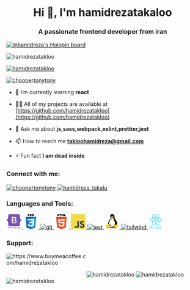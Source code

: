 <h1 align="center">Hi 👋, I'm hamidrezatakaloo</h1>
<h3 align="center">A passionate frontend developer from iran</h3>

[![@hamidreza's Holopin board](https://holopin.me/hamidreza)](https://holopin.io/@hamidreza)

<p align="left"> <img src="https://komarev.com/ghpvc/?username=hamidrezatakloo&label=Profile%20views&color=0e75b6&style=flat" alt="hamidrezatakloo" /> </p>

<p align="left"> <a href="https://github.com/ryo-ma/github-profile-trophy"><img src="https://github-profile-trophy.vercel.app/?username=hamidrezatakloo" alt="hamidrezatakloo" /></a> </p>

<p align="left"> <a href="https://twitter.com/choopertonytony" target="blank"><img src="https://img.shields.io/twitter/follow/choopertonytony?logo=twitter&style=for-the-badge" alt="choopertonytony" /></a> </p>

- 🌱 I’m currently learning **react**

- 👨‍💻 All of my projects are available at [https://github.com/hamidrezatakloo](https://github.com/hamidrezatakloo)

- 💬 Ask me about **js,sass,webpack,eslint,prettier,jest**

- 📫 How to reach me **takloohamidreza@gmail.com**

- ⚡ Fun fact **I am dead inside**

<h3 align="left">Connect with me:</h3>
<p align="left">
<a href="https://twitter.com/choopertonytony" target="blank"><img align="center" src="https://raw.githubusercontent.com/rahuldkjain/github-profile-readme-generator/master/src/images/icons/Social/twitter.svg" alt="choopertonytony" height="30" width="40" /></a>
<a href="https://instagram.com/hamidreza_takalu" target="blank"><img align="center" src="https://raw.githubusercontent.com/rahuldkjain/github-profile-readme-generator/master/src/images/icons/Social/instagram.svg" alt="hamidreza_takalu" height="30" width="40" /></a>
</p>

<h3 align="left">Languages and Tools:</h3>
<p align="left"> <a href="https://getbootstrap.com" target="_blank" rel="noreferrer"> <img src="https://raw.githubusercontent.com/devicons/devicon/master/icons/bootstrap/bootstrap-plain-wordmark.svg" alt="bootstrap" width="40" height="40"/> </a> <a href="https://www.w3schools.com/css/" target="_blank" rel="noreferrer"> <img src="https://raw.githubusercontent.com/devicons/devicon/master/icons/css3/css3-original-wordmark.svg" alt="css3" width="40" height="40"/> </a> <a href="https://git-scm.com/" target="_blank" rel="noreferrer"> <img src="https://www.vectorlogo.zone/logos/git-scm/git-scm-icon.svg" alt="git" width="40" height="40"/> </a> <a href="https://www.w3.org/html/" target="_blank" rel="noreferrer"> <img src="https://raw.githubusercontent.com/devicons/devicon/master/icons/html5/html5-original-wordmark.svg" alt="html5" width="40" height="40"/> </a> <a href="https://developer.mozilla.org/en-US/docs/Web/JavaScript" target="_blank" rel="noreferrer"> <img src="https://raw.githubusercontent.com/devicons/devicon/master/icons/javascript/javascript-original.svg" alt="javascript" width="40" height="40"/> </a> <a href="https://jestjs.io" target="_blank" rel="noreferrer"> <img src="https://www.vectorlogo.zone/logos/jestjsio/jestjsio-icon.svg" alt="jest" width="40" height="40"/> </a> <a href="https://www.linux.org/" target="_blank" rel="noreferrer"> <img src="https://raw.githubusercontent.com/devicons/devicon/master/icons/linux/linux-original.svg" alt="linux" width="40" height="40"/> </a> <a href="https://tailwindcss.com/" target="_blank" rel="noreferrer"> <img src="https://www.vectorlogo.zone/logos/tailwindcss/tailwindcss-icon.svg" alt="tailwind" width="40" height="40"/> </a>
<a href="https://reactjs.org/" target="_blank" rel="noreferrer"> <img src="https://raw.githubusercontent.com/devicons/devicon/master/icons/react/react-original-wordmark.svg" alt="react" width="40" height="40"/> </a>
</p>

<h3 align="left">Support:</h3>
<p><a href="https://www.buymeacoffee.com/https://www.buymeacoffee.com/hamidrezatakloo"> <img align="left" src="https://cdn.buymeacoffee.com/buttons/v2/default-yellow.png" height="50" width="210" alt="https://www.buymeacoffee.com/hamidrezatakloo" /></a></p>

<br><br>

<p float="left">
<img  src="https://github-readme-stats.vercel.app/api?username=hamidrezatakloo&show_icons=true&locale=en" alt="hamidrezatakloo"/>
  <img  src="https://github-readme-streak-stats.herokuapp.com/?user=hamidrezatakloo&" alt="hamidrezatakloo" />
  <img  src="https://github-readme-stats.vercel.app/api/top-langs?username=hamidrezatakloo&show_icons=true&locale=en&layout=compact" alt="hamidrezatakloo" />
</p>


